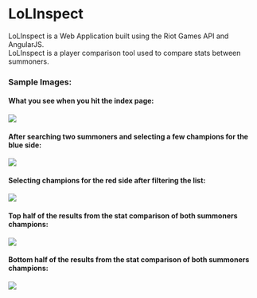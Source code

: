 LoLInspect
=======
LoLInspect is a Web Application built using the Riot Games API and AngularJS. <br/>
LoLInspect is a player comparison tool used to compare stats between summoners.

### Sample Images:

#### What you see when you hit the index page:
![](https://raw.github.com/xDranik/LoL_app/master/samples/index.png?raw=true)
<br>

#### After searching two summoners and selecting a few champions for the blue side:
![](https://raw.github.com/xDranik/LoL_app/master/samples/blue-champ-select.png?raw=true)
<br>

#### Selecting champions for the red side after filtering the list:
![](https://raw.github.com/xDranik/LoL_app/master/samples/red-champ-select-and-filter.png?raw=true)
<br>

#### Top half of the results from the stat comparison of both summoners champions:
![](https://raw.github.com/xDranik/LoL_app/master/samples/stat-table-top.png?raw=true)
<br>

#### Bottom half of the results from the stat comparison of both summoners champions:
![](https://raw.github.com/xDranik/LoL_app/master/samples/stat-table-bottom.png?raw=true)
